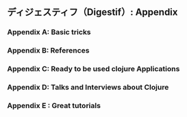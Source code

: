## ディジェスティフ（Digestif）: Appendix

### Appendix A: Basic tricks
### Appendix B: References
### Appendix C: Ready to be used clojure Applications
### Appendix D: Talks and Interviews about Clojure
### Appendix E : Great tutorials